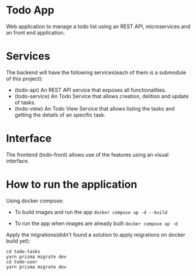 # Todo App
Web application to manage a todo list using an REST API, microservices and an front end application.

# Services
The backend will have the following services(each of them is a submodule of this project):
- (todo-api) An REST API service that exposes all functionalities.
- (todo-service) An Todo Service that allows creation, delition and update of tasks.
- (todo-view) An Todo View Service that allows listing the tasks and getting the details of an specific task.

# Interface
The frontend (todo-front) allows use of the features using an visual interface.

# How to run the application
Using docker compose:

- To build images and run the app
`docker compose up -d --build`

- To run the app when images are already built
`docker compose up -d`

Apply the migrations(didn't found a solution to apply migrations on docker build yet):
```
cd todo-tasks
yarn prisma migrate dev
cd todo-user
yarn prisma migrate dev
```
